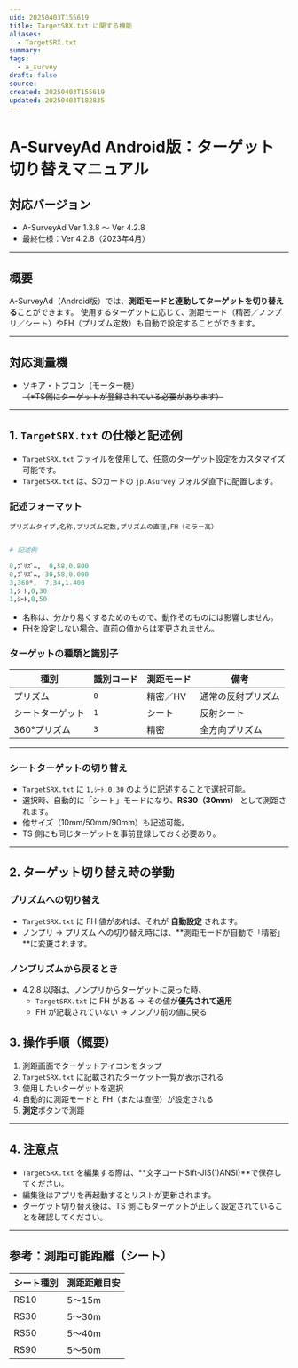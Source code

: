 ```yaml
---
uid: 20250403T155619
title: TargetSRX.txt に関する機能
aliases:
  - TargetSRX.txt
summary: 
tags:
  - a_survey
draft: false
source: 
created: 20250403T155619
updated: 20250403T182835
---
```

# A-SurveyAd Android版：ターゲット切り替えマニュアル

## 対応バージョン
- A-SurveyAd Ver 1.3.8 ～ Ver 4.2.8  
- 最終仕様：Ver 4.2.8（2023年4月）

---

## 概要

A-SurveyAd（Android版）では、**測距モードと連動してターゲットを切り替える**ことができます。
使用するターゲットに応じて、測距モード（精密／ノンプリ／シート）やFH（プリズム定数）も自動で設定することができます。

---

## 対応測量機
- ソキア・トプコン（モーター機）  
~~（※TS側にターゲットが登録されている必要があります）~~

---

## 1. `TargetSRX.txt` の仕様と記述例

- `TargetSRX.txt` ファイルを使用して、任意のターゲット設定をカスタマイズ可能です。
- `TargetSRX.txt` は、SDカードの `jp.Asurvey` フォルダ直下に配置します。
### 記述フォーマット

`プリズムタイプ,名称,プリズム定数,プリズムの直径,FH（ミラー高）`

```python

# 記述例

0,ﾌﾟﾘｽﾞﾑ,  0,58,0.800
0,ﾌﾟﾘｽﾞﾑ,-30,58,0.000
3,360°, -7,34,1.400
1,ｼｰﾄ,0,30
1,ｼｰﾄ,0,50

```
- 名称は、分かり易くするためのもので、動作そのものには影響しません。
- FHを設定しない場合、直前の値からは変更されません。

###  ターゲットの種類と識別子

| 種別       | 識別コード | 測距モード | 備考        |
| -------- | ----- | ----- | --------- |
| プリズム     | `0`   | 精密／HV | 通常の反射プリズム |
| シートターゲット | `1`   | シート   | 反射シート     |
| 360°プリズム | `3`   | 精密    | 全方向プリズム   |

---

### シートターゲットの切り替え

- `TargetSRX.txt` に `1,ｼｰﾄ,0,30` のように記述することで選択可能。
- 選択時、自動的に「シート」モードになり、**RS30（30mm）** として測距されます。
- 他サイズ（10mm/50mm/90mm）も記述可能。
- TS 側にも同じターゲットを事前登録しておく必要あり。

---

## 2. ターゲット切り替え時の挙動

### プリズムへの切り替え

- `TargetSRX.txt` に FH 値があれば、それが **自動設定** されます。
- ノンプリ → プリズム への切り替え時には、**測距モードが自動で「精密」**に変更されます。

### ノンプリズムから戻るとき

- 4.2.8 以降は、ノンプリからターゲットに戻った時、
    - `TargetSRX.txt` に FH がある → その値が**優先されて適用**
    - FH が記載されていない → ノンプリ前の値に戻る

## 3. 操作手順（概要）

1. 測距画面でターゲットアイコンをタップ
2. `TargetSRX.txt` に記載されたターゲット一覧が表示される
3. 使用したいターゲットを選択
4. 自動的に測距モードと FH（または直径）が設定される
5. **測定**ボタンで測距

---

## 4. 注意点

- `TargetSRX.txt` を編集する際は、**文字コードSift-JIS(')ANSI)**で保存してください。
- 編集後はアプリを再起動するとリストが更新されます。
- ターゲット切り替え後は、TS 側にもターゲットが正しく設定されていることを確認してください。

---

## 参考：測距可能距離（シート）

|シート種別|測距距離目安|
|---|---|
|RS10|5～15m|
|RS30|5～30m|
|RS50|5～40m|
|RS90|5～50m|
